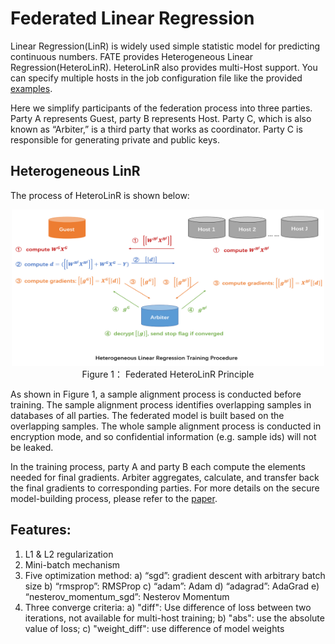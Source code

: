 # Federated Linear Regression

Linear Regression(LinR) is widely used simple statistic model for predicting continuous numbers. FATE provides Heterogeneous Linear Regression(HeteroLinR). HeteroLinR also provides multi-Host support. You can specify multiple hosts in the job configuration file like the provided [examples](https://github.com/WeBankFinTech/FATE/tree/master/examples/federatedml-1.x-examples/hetero_linear_regression).

Here we simplify participants of the federation process into three parties. Party A represents Guest, party B represents Host. Party C, which is also known as “Arbiter,” is a third party that works as coordinator. Party C is responsible for generating private and public keys.

## Heterogeneous LinR

The process of HeteroLinR is shown below:

<div style="text-align:center", align=center>
<img src="./images/HeteroLinR.png" alt="samples" width="500" height="250" /><br/>
Figure 1： Federated HeteroLinR Principle</div>

As shown in Figure 1, a sample alignment process is conducted before training. The sample alignment process identifies overlapping samples in databases of all parties. The federated model is built based on the overlapping samples. The whole sample alignment process is conducted in encryption mode, and so confidential information (e.g. sample ids) will not be leaked.

In the training process, party A and party B each compute the elements needed for final gradients. Arbiter aggregates, calculate, and transfer back the final gradients to corresponding parties. For more details on the secure model-building process, please refer to the [paper](https://arxiv.org/pdf/1902.04885.pdf).

## Features:
1. L1 & L2 regularization
2. Mini-batch mechanism
3. Five optimization method:
    a)	“sgd”: gradient descent with arbitrary batch size
    b) “rmsprop”: RMSProp
    c) “adam”: Adam
    d) “adagrad”: AdaGrad
    e) “nesterov_momentum_sgd”: Nesterov Momentum
4. Three converge criteria:
    a) "diff": Use difference of loss between two iterations, not available for multi-host training;
    b) "abs": use the absolute value of loss;
    c) "weight_diff": use difference of model weights

